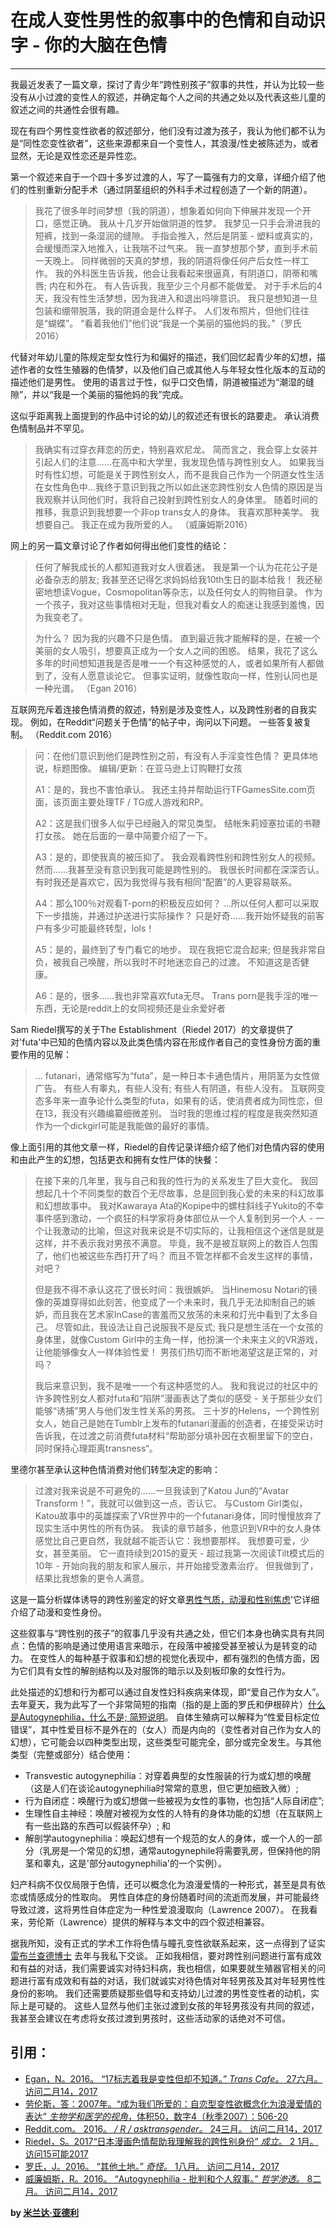 # 在成人变性男性的叙事中的色情和自动识字 - 你的大脑在色情

---

我最近发表了一篇文章，探讨了青少年“跨性别孩子”叙事的共性，并认为比较一些没有从小过渡的变性人的叙述，并确定每个人之间的共通之处以及代表这些儿童的叙述之间的共通性会很有趣。

现在有四个男性变性欲者的叙述部分，他们没有过渡为孩子，我认为他们都不认为是“同性恋变性欲者”，这些来源都来自一个变性人，其浪漫/性史被陈述为，或者显然，无论是双性恋还是异性恋。

第一个叙述来自于一个四十多岁过渡的人，写了一篇强有力的文章，详细介绍了他们的性别重新分配手术（通过阴茎组织的外科手术过程创造了一个新的阴道）。

> 我花了很多年时间梦想（我的阴道），想象着如何向下伸展并发现一个开口，感觉正确。 我从十几岁开始做阴道的性梦。 我梦见一只手会滑进我的短裤，找到一条湿润的缝隙。 手指会推入，然后是阴茎 - 塑料或真实的，会缓慢而深入地推入，让我喘不过气来。 我一直梦想那个梦，直到手术前一天晚上。 同样微弱的天真的梦想，我的阴道将像任何产后女性一样工作。 我的外科医生告诉我，他会让我看起来很逼真，有阴道口，阴蒂和嘴唇; 内在和外在。 有人告诉我，我至少三个月都不能做爱。 对于手术后的4天，我没有性生活梦想，因为我进入和退出吗啡意识。 我只是想知道一旦包装和绷带脱落，我的阴道会是什么样子。 人们发布照片，但他们往往是“蝴蝶”。 “看着我他们”他们说“我是一个美丽的猫他妈的我。”（罗氏2016）

代替对年幼儿童的陈规定型女性行为和偏好的描述，我们回忆起青少年的幻想，描述作者的女性生殖器的色情梦，以及他们自己或其他人与年轻女性化版本的互动的描述他们是男性。 使用的语言过于性，似乎口交色情，阴道被描述为“潮湿的缝隙”，并以“我是一个美丽的猫他妈的我”完成。

这似乎距离我上面提到的作品中讨论的幼儿的叙述还有很长的路要走。 承认消费色情制品并不罕见。

> 我确实有过穿衣拜恋的历史，特别喜欢尼龙。 简而言之，我会穿上女装并引起人们的注意......在高中和大学里，我发现色情与跨性别女人。 如果我当时有性幻想，可能是关于跨性别女人，而不是我自己作为一个阴道女性生活在女性角色中...我终于意识到我之所以如此迷恋跨性别女人色情的原因是当我观察并认同他们时，我将自己投射到跨性别女人的身体里。 随着时间的推移，我意识到我想要一个非op trans女人的身体。 我喜欢那种美学。 我想要自己。 我正在成为我所爱的人。 （威廉姆斯2016）

网上的另一篇文章讨论了作者如何得出他们变性的结论：

> 任何了解我成长的人都知道我对女人很着迷。 我是第一个认为花花公子是必备杂志的朋友; 我甚至还记得乞求妈妈给我10th生日的副本给我！ 我还秘密地想读Vogue，Cosmopolitan等杂志，以及任何女人的购物目录。 作为一个孩子，我对这些事情相对无耻，但我对看女人的痴迷让我感到羞愧，因为我变老了。
> 
> 为什么？ 因为我的兴趣不只是色情。 直到最近我才能解释的是，在被一个美丽的女人吸引，想要真正成为一个女人之间的困惑。 结果，我花了这么多年的时间想知道我是否是唯一一个有这种感觉的人，或者如果所有人都做到了，没有人愿意谈论它。 但事实证明，就像性取向一样，性别认同也是一种光谱。 （Egan 2016）

互联网充斥着连接色情消费的叙述，特别是涉及变性人，以及跨性别者的自我实现。 例如，在Reddit“问题关于色情”的帖子中，询问以下问题。 一些答复被复制。 （Reddit.com 2016）

> 问：在他们意识到他们是跨性别之前，有没有人手淫变性色情？ 更具体地说，标题图像。 编辑/更新：在亚马逊上订购鞭打女孩
> 
> A1：是的，我也不害怕承认。 我还主持并帮助运行TFGamesSite.com页面，该页面主要处理TF / TG成人游戏和RP。
> 
> A2：这是我们很多人似乎已经融入的常见类型。 结帐朱莉娅塞拉诺的书鞭打女孩。 她在后面的一章中简要介绍了一下。
> 
> A3：是的，即使我真的被压抑了。 我会观看跨性别和跨性别女人的视频。 然而......我甚至没有意识到我可能是跨性别的。 我很长时间都在深深否认。 有时我还是喜欢它，因为我觉得与我有相同“配置”的人更容易联系。
> 
> A4：那么100％对观看T-porn的积极反应如何？ ...所以任何人都可以采取下一步措施，并通过护送进行实际操作？ 只是好奇......我开始怀疑我的前客户有多少可能最终转型，lols！
> 
> A5：是的，最终到了专门看它的地步。 现在我把它混合起来; 但是我非常自负，被我自己唤醒，所以我时不时地迷恋自己的过渡。 不知道这是否健康。
> 
> A6：是的，很多......我也非常喜欢futa无尽。 Trans porn是我手淫的唯一东西，无论是reddit上的女同视频还是业余爱好者

Sam Riedel撰写的关于The Establishment（Riedel 2017）的文章提供了对'futa'中已知的色情内容以及此类色情内容在形成作者自己的变性身份方面的重要作用的见解：

> ... futanari，通常缩写为“futa”，是一种日本卡通色情片，用阴茎为女性做广告。 有些人有睾丸，有些人没有; 有些人有阴道，有些人没有。 互联网变态多年来一直争论什么类型的futa，如果有的话，使消费者成为同性恋，但在13，我没有兴趣编纂细微差别。 当时我的思维过程的程度是我突然知道作为一个dickgirl可能是我能做的最好的事情。

像上面引用的其他文章一样，Riedel的自传记录详细介绍了他们对色情内容的使用和由此产生的幻想，包括更衣和拥有女性尸体的快餐：

> 在接下来的几年里，我与自己和我的性行为的关系发生了巨大变化。 我回想起几十个不同类型的数百个无尽故事，总是回到我心爱的未来的科幻故事和幻想故事中。 我对Kawaraya Ata的Kopipe中的螺柱斜线子Yukito的不幸事件感到激动，一个疯狂的科学家将身体部位从一个人复制到另一个人 - 一个让我激动的比喻，但这对我来说是不切实际的，让我相信这个迷信是就是这样，并不表示我对男孩不满意。 毕竟，我不是被互联网上的数百人包围了，他们也被这些东西打开了吗？ 而且不管怎样都不会发生这样的事情，对吧？
> 
> 但是我不得不承认这花了很长时间：我很嫉妒。 当Hinemosu Notari的镜像的英雄穿得如此刻苦，他变成了一个未来时，我几乎无法抑制自己的嫉妒，而且我在艺术家InCase的害羞而又放荡的未来和灯光中看到了太多自己。 尽管如此，我设法让自己说服我不是反式; 我只是想生活在一个女孩的身体里，就像Custom Girl中的主角一样，他扮演一个未来主义的VR游戏，让他能够像女人一样体验性爱！ 男孩们热切而不断地渴望这是正常的，对吗？
> 
> 我后来意识到，我不是唯一一个有这种感觉的人。 我和我说过的社区中的许多跨性别女人都对futa和“陷阱”漫画表达了类似的感受 - 关于那些少女们能够“诱捕”男人与他们发生性关系的男孩。 三十岁的Helens，一个跨性别女人，她自己是她在Tumblr上发布的futanari漫画的创造者，在接受采访时告诉我，在过渡之前消费futa材料“帮助部分填补因在衣橱里留下的空白，同时保持心理距离transness“。

里德尔甚至承认这种色情消费对他们转型决定的影响：

> 过渡对我来说是不可避免的......一旦我读到了Katou Jun的“Avatar Transform！”，我就可以做到这一点，否认它。 与Custom Girl类似，Katou故事中的英雄探索了VR世界中的一个futanari身体，同时慢慢放弃了现实生活中男性的所有伪装。 我读的章节越多，他意识到VR中的女人身体感觉比自己更自然，我就越不能否认它：我想要那样。 我想要可爱，少女，甚至美丽。 它一直持续到2015的夏天 - 超过我第一次阅读Tilt模式后的10年 - 开始向我的朋友和家人展示，并开始接受激素治疗。 但我做到了，结果比我想象的更令人满意。

这是一篇分析媒体诱导的跨性别鉴定的好文章[男性气质，动漫和性别焦虑](https://medium.com/@rftbk/masculinity-anime-and-gender-dysphoria-8d682abcec54)'它详细介绍了动漫和变性身份。 

这些叙事与“跨性别的孩子”的叙事几乎没有共通之处，但它们本身也确实具有共同点：色情的影响是通过使用语言来暗示，在段落中被接受甚至被认为是转变的动力。 在变性人的每种基于叙事和幻想的视觉化表现中，都有强烈的色情方面，因为它们具有女性的解剖结构以及对服饰的暗示以及刻板印象的女性行为。

此处描述的幻想和行为都可以通过自发性妇科疾病来体现，即“爱自己作为女人”。 去年夏天，我为此写了一个非常简短的指南（指的是上面的罗氏和伊根碎片）[什么是Autogynephilia，什么不是; 简短说明](http://mirandayardley.com/en/what-autogynephilia-is-and-what-is-it-not-a-brief-note/)。 自体生殖病可以解释为“性爱目标定位错误”，其中性爱目标不是外在的（女人）而是内向的（变性者对自己作为女人的幻想），它可能会以四种类型出现，这些类型可能完全，部分或完全发生。与其他类型（完整或部分）结合使用：

- Transvestic autogynephilia：对穿着典型的女性服装的行为或幻想的唤醒（这是人们在谈论autogynephilia时常常的意思，但它更加细致入微）;
- 行为自闭症：唤醒行为或幻想做一些被视为女性的事物，也包括“人际自闭症”;
- 生理性自主神经：唤醒对被视为女性的人特有的身体功能的幻想（在互联网上有一些出路的东西可以假装怀孕）; 和
- 解剖学autogynephilia：唤起幻想有一个规范的女人的身体，或一个人的一部分（乳房是一个常见的幻想，通常autogynephile将需要乳房，但保持他的阴茎和睾丸，这是'部分autogynephilia'的一个实例）。

妇产科病不仅仅局限于色情，还可以概念化为浪漫爱情的一种形式，甚至是具有依恋或情感成分的性取向。 男性自体症的身份随着时间的流逝而发展，并可能最终导致过渡，这将男性自体症定为一种性爱浪漫取向（Lawrence 2007）。 在我看来，劳伦斯（Lawrence）提供的解释与本文中的四个叙述相兼容。

据我所知，没有正式的学术工作将色情与瞳孔变性欲联系起来，这一点得到了证实 [雷布兰查德博士](http://individual.utoronto.ca/ray_blanchard/) 去年与我私下交谈。 正如我相信，要对跨性别问题进行富有成效和有益的对话，我们需要诚实对待妇科病，我也相信，如果要就生殖器官相关的问题进行富有成效和有益的对话，我们就诚实对待色情对年轻男孩及其对年轻男性性身份的影响。 我们还需要质疑那些倡导和支持幼儿过渡的男性变性者的动机，实际上是可疑的。 这些人显然与他们主张过渡到女孩的年轻男孩没有共同的叙述，我甚至会建议在考虑将女孩过渡到男孩时，这些活动家的话绝对不可信。

## 引用：

- [Egan，N。2016。 “17标志着我是变性但却不知道。” _Trans Cafe。_ 27六月。 访问二月14，2017](http://www.trans.cafe/posts/2016/6/27/17-signs-i-was-transgender-but-didnt-know-it)
- [劳伦斯，答：2007年。“成为我们所爱的：自恋型变性欲概念化为浪漫爱情的表达” _生物学和医学的视角_，体积50，数字4（秋季2007）：506-20](http://www.annelawrence.com/becoming_what_we_love.pdf)
- [Reddit.com。 2016。 _/ R / asktransgender。_ 24三月。 访问二月14，2017](https://www.reddit.com/r/asktransgender/comments/303ymf/question_about_porn/)
- [Riedel，S。2017“日本漫画色情帮助我理解我的跨性别身份” _成立_。 2 1月。 访问15可能2017](https://theestablishment.co/japanese-cartoon-porn-helped-me-understand-my-trans-identity-d5bba16cdaf3)
- [罗氏，J。2016。 “其他土地。” _奇怪。_ 1八月。 访问二月14，2017](https://thequeerness.com/2016/08/01/other-lands/)
- [威廉姆斯，R。2016。 “Autogynephilia - 批判和个人叙事。” _哲学渗透。_ 8二月。 访问二月14，2017](http://www.philpercs.com/2016/02/autogynephilia-a-critique-and-personal-narrative.html)

**by [米兰达·亚德利](http://mirandayardley.com/en/pornography-and-autogynephilia-in-the-narratives-of-adult-transgender-males/)**
<!-- tcd_original_link https://www.yourbrainonporn.com/zh-CN/miscellaneous-resources/interesting-articles/pornography-and-autogynephilia-in-the-narratives-of-adult-transgender-males/ -->
